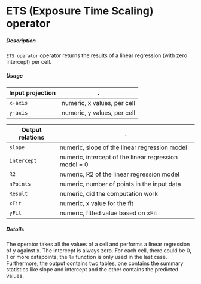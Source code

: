 # ETS (Exposure Time Scaling) operator

##### Description

`ETS operator` operator returns the results of a linear regression (with zero intercept) per cell.

##### Usage

Input projection|.
---|---
`x-axis`        | numeric, x values, per cell 
`y-axis`        | numeric, y values, per cell 

Output relations|.
---|---
`slope`        | numeric, slope of the linear regression model
`intercept`    | numeric, intercept of the linear regression model = 0
`R2`           | numeric, R2 of the linear regression model
`nPoints`      | numeric, number of points in the input data
`Result`       | numeric, did the computation work
`xFit`         | numeric, x value for the fit
`yFit`         | numeric, fitted value based on xFit

##### Details

The operator takes all the values of a cell and performs a linear regression of y against x. The intercept is always zero.
For each cell, there could be 0, 1 or more datapoints, the `lm` function is only used in the last case. Furthermore, the output contains two tables, one contains the summary statistics like slope and intercept and the other contains the predicted values. 

